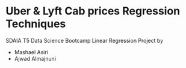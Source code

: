 # Uber & Lyft Cab prices Regression Techniques
SDAIA T5 Data Science Bootcamp Linear Regression Project by
* Mashael Asiri
* Ajwad Almajnuni 



